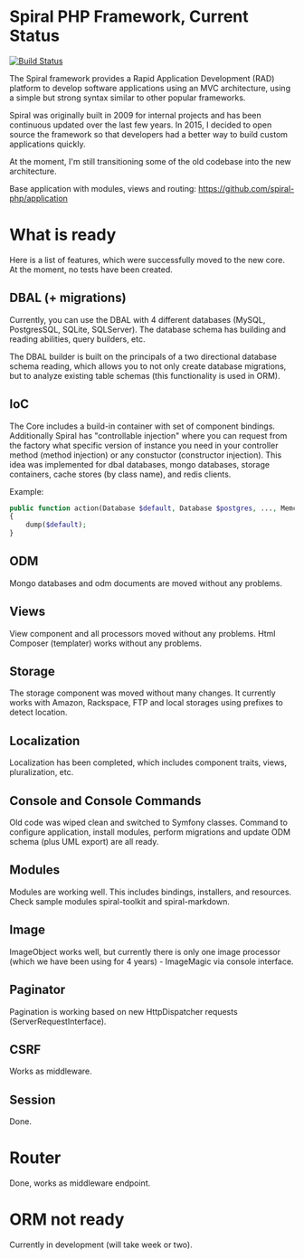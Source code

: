 Spiral PHP Framework, Current Status
=======================
[![Build Status](https://travis-ci.org/spiral-php/spiral.svg?branch=master)](https://travis-ci.org/spiral-php/spiral)

The Spiral framework provides a Rapid Application Development (RAD) platform to develop software applications 
using an MVC architecture, using a simple but strong syntax similar to other popular frameworks.

Spiral was originally built in 2009 for internal projects and has been continuous updated over the last
 few years. In 2015, I decided to open source the framework so that developers had a better way to build
  custom applications quickly.  

At the moment, I'm still transitioning some of the old codebase into the new architecture.

Base application with modules, views and routing: https://github.com/spiral-php/application

What is ready
=================
Here is a list of features, which were successfully moved to the new core. At the moment, no tests 
have been created.

DBAL (+ migrations)
-------------
Currently, you can use the DBAL with 4 different databases (MySQL, PostgresSQL, SQLite, SQLServer).
The database schema has building and reading abilities, query builders, etc. 

The DBAL builder is built on the principals of a two directional database schema reading, which allows 
you to not only create database migrations, but to analyze existing table schemas (this functionality
is used in ORM).

IoC
-------------
The Core includes a build-in container with set of component bindings. Additionally Spiral has 
"controllable injection" where you can request from the factory what specific version of instance you
need in your controller method (method injection) or any constuctor (constructor injection). This idea
was implemented for dbal databases, mongo databases, storage containers, cache stores (by class name), 
and redis clients.

Example:
```php
public function action(Database $default, Database $postgres, ..., MemcacheStore $memcache)
{
    dump($default);
}
```

ODM
-------------
Mongo databases and odm documents are moved without any problems.

Views
-------------
View component and all processors moved without any problems. Html Composer (templater) works without
any problems.

Storage
-------------
The storage component was moved without many changes. It currently works with Amazon, Rackspace, FTP
and local storages using prefixes to detect location.

Localization
-------------
Localization has been completed, which includes component traits, views, pluralization, etc.

Console and Console Commands
-------------
Old code was wiped clean and switched to Symfony classes. Command to configure application, install 
modules, perform migrations and update ODM schema (plus UML export) are all ready.

Modules
-------------
Modules are working well. This includes bindings, installers, and resources. Check sample modules 
spiral-toolkit and spiral-markdown.

Image
-------------
ImageObject works well, but currently there is only one image processor (which we have been using for
4 years) - ImageMagic via console interface.

Paginator
-------------
Pagination is working based on new HttpDispatcher requests (ServerRequestInterface).

CSRF
-------------
Works as middleware.

Session
-------------
Done.

Router
=================
Done, works as middleware endpoint.

ORM not ready
=================
Currently in development (will take week or two). 
